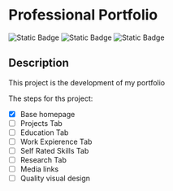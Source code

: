 # Professional Portfolio
![Static Badge](https://img.shields.io/badge/build-failing-red) ![Static Badge](https://img.shields.io/badge/AI-NO-blue)
![Static Badge](https://img.shields.io/badge/contributors-myself-orange)

## Description

This project is the development of my portfolio

The steps for ths project:

- [X] Base homepage
- [ ] Projects Tab
- [ ] Education Tab
- [ ] Work Expierence Tab
- [ ] Self Rated Skills Tab
- [ ] Research Tab
- [ ] Media links
- [ ] Quality visual design
